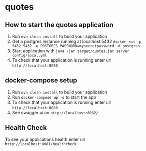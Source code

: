 # quotes

How to start the quotes application
---

1. Run `mvn clean install` to build your application
2. Get a postgres instance running at localhost:5432 `docker run -p 5432:5432 -e POSTGRES_PASSWORD=mysecretpassword -d postgres`
3. Start application with `java -jar target/quotes.jar server config/local.yml`
4. To check that your application is running enter url `http://localhost:8080`

docker-compose setup
---

1. Run `mvn clean install` to build your application
2. Run `docker-compose up -d` to start the app
3. To check that your application is running enter url `http://localhost:8080`
4. See swagger ui on `http://localhost:8082/`

Health Check
---

To see your applications health enter url `http://localhost:8081/healthcheck`
